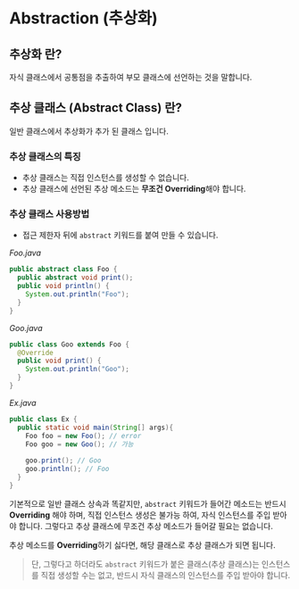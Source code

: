 # Abstraction (추상화)

## 추상화 란?

자식 클래스에서 공통점을 추출하여 부모 클래스에 선언하는 것을 말합니다.

## 추상 클래스 (Abstract Class) 란?

일반 클래스에서 추상화가 추가 된 클래스 입니다.

### 추상 클래스의 특징

- 추상 클래스는 직접 인스턴스를 생성할 수 없습니다.
- 추상 클래스에 선언된 추상 메소드는 **무조건 Overriding**해야 합니다.

### 추상 클래스 사용방법

- 접근 제한자 뒤에 `abstract` 키워드를 붙여 만들 수 있습니다.

*Foo.java*
```java
public abstract class Foo {
  public abstract void print();
  public void println() {
    System.out.println("Foo");
  }
}
```

*Goo.java*
```java
public class Goo extends Foo {
  @Override
  public void print() {
    System.out.println("Goo");
  }
}
```

*Ex.java*
```java
public class Ex {
  public static void main(String[] args){
    Foo foo = new Foo(); // error
    Foo goo = new Goo(); // 가능
    
    goo.print(); // Goo
    goo.println(); // Foo
  }
}
```

기본적으로 일반 클래스 상속과 똑같지만, `abstract` 키워드가 들어간 메소드는 반드시 **Overriding** 해야 하며,
직접 인스턴스 생성은 불가능 하여, 자식 인스턴스를 주입 받아야 합니다.
그렇다고 추상 클래스에 무조건 추상 메소드가 들어갈 필요는 없습니다.

추상 메소드를 **Overriding**하기 싫다면, 해당 클래스로 추상 클래스가 되면 됩니다.

> 단, 그렇다고 하더라도 `abstract` 키워드가 붙은 클래스(추상 클래스)는 인스턴스를 직접 생성할 수는 없고, 반드시 자식 클래스의 인스턴스를 주입 받아야 합니다.
